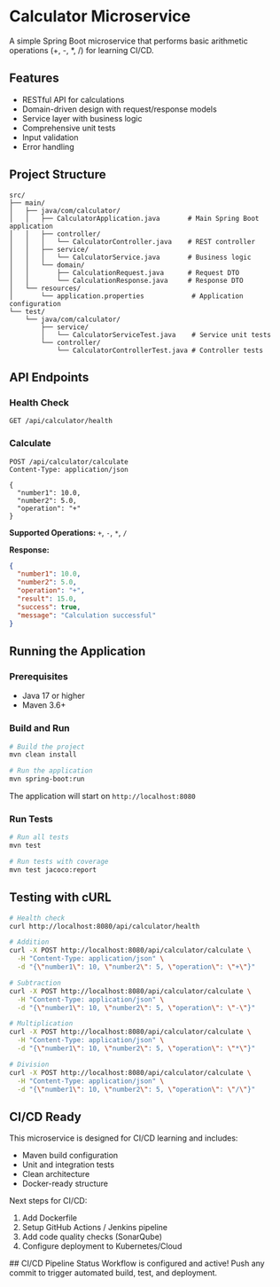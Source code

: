 # Calculator Microservice

A simple Spring Boot microservice that performs basic arithmetic operations (+, -, *, /) for learning CI/CD.

## Features

- RESTful API for calculations
- Domain-driven design with request/response models
- Service layer with business logic
- Comprehensive unit tests
- Input validation
- Error handling

## Project Structure

```
src/
├── main/
│   ├── java/com/calculator/
│   │   ├── CalculatorApplication.java       # Main Spring Boot application
│   │   ├── controller/
│   │   │   └── CalculatorController.java    # REST controller
│   │   ├── service/
│   │   │   └── CalculatorService.java       # Business logic
│   │   └── domain/
│   │       ├── CalculationRequest.java      # Request DTO
│   │       └── CalculationResponse.java     # Response DTO
│   └── resources/
│       └── application.properties            # Application configuration
└── test/
    └── java/com/calculator/
        ├── service/
        │   └── CalculatorServiceTest.java    # Service unit tests
        └── controller/
            └── CalculatorControllerTest.java # Controller tests
```

## API Endpoints

### Health Check
```
GET /api/calculator/health
```

### Calculate
```
POST /api/calculator/calculate
Content-Type: application/json

{
  "number1": 10.0,
  "number2": 5.0,
  "operation": "+"
}
```

**Supported Operations:** `+`, `-`, `*`, `/`

**Response:**
```json
{
  "number1": 10.0,
  "number2": 5.0,
  "operation": "+",
  "result": 15.0,
  "success": true,
  "message": "Calculation successful"
}
```

## Running the Application

### Prerequisites
- Java 17 or higher
- Maven 3.6+

### Build and Run

```bash
# Build the project
mvn clean install

# Run the application
mvn spring-boot:run
```

The application will start on `http://localhost:8080`

### Run Tests

```bash
# Run all tests
mvn test

# Run tests with coverage
mvn test jacoco:report
```

## Testing with cURL

```bash
# Health check
curl http://localhost:8080/api/calculator/health

# Addition
curl -X POST http://localhost:8080/api/calculator/calculate \
  -H "Content-Type: application/json" \
  -d "{\"number1\": 10, \"number2\": 5, \"operation\": \"+\"}"

# Subtraction
curl -X POST http://localhost:8080/api/calculator/calculate \
  -H "Content-Type: application/json" \
  -d "{\"number1\": 10, \"number2\": 5, \"operation\": \"-\"}"

# Multiplication
curl -X POST http://localhost:8080/api/calculator/calculate \
  -H "Content-Type: application/json" \
  -d "{\"number1\": 10, \"number2\": 5, \"operation\": \"*\"}"

# Division
curl -X POST http://localhost:8080/api/calculator/calculate \
  -H "Content-Type: application/json" \
  -d "{\"number1\": 10, \"number2\": 5, \"operation\": \"/\"}"
```

## CI/CD Ready

This microservice is designed for CI/CD learning and includes:
- Maven build configuration
- Unit and integration tests
- Clean architecture
- Docker-ready structure

Next steps for CI/CD:
1. Add Dockerfile
2. Setup GitHub Actions / Jenkins pipeline
3. Add code quality checks (SonarQube)
4. Configure deployment to Kubernetes/Cloud

 # #     C I / C D   P i p e l i n e   S t a t u s 
 W o r k f l o w   i s   c o n f i g u r e d   a n d   a c t i v e !   P u s h   a n y   c o m m i t   t o   t r i g g e r   a u t o m a t e d   b u i l d ,   t e s t ,   a n d   d e p l o y m e n t .  
 